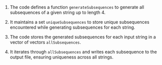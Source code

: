 
1. The code defines a function `generateSubsequences` to generate all subsequences of a given string up to length 4.

2. It maintains a set `uniqueSubsequences` to store unique subsequences encountered while generating subsequences for each string.

3. The code stores the generated subsequences for each input string in a vector of vectors `allSubsequences`.

4. It iterates through `allSubsequences` and writes each subsequence to the output file, ensuring uniqueness across all strings.

